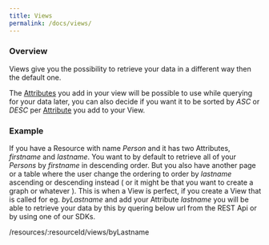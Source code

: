```yaml
---
title: Views
permalink: /docs/views/
---
```


### Overview

Views give you the possibility to retrieve your data in a different way then the default one.

The [Attributes](/docs/attributes) you add in your view will be possible to use while querying for your data later, you can also decide if you want it to be sorted by *ASC* or *DESC* per [Attribute](/docs/attributes) you add to your View.

### Example

If you have a Resource with name *Person* and it has two Attributes, *firstname* and *lastname*. You want to by default to retrieve all of your *Persons* by *firstname* in descending order. But you also have another page or a table where the user change the ordering to order by *lastname* ascending or descending instead ( or it might be that you want to create a graph or whatever ). This is when a View is perfect, if you create a View that is called for eg. *byLastname* and add your Attribute *lastname* you will be able to retrieve your data by this by quering below url from the REST Api or by using one of our SDKs.

   /resources/:resourceId/views/byLastname